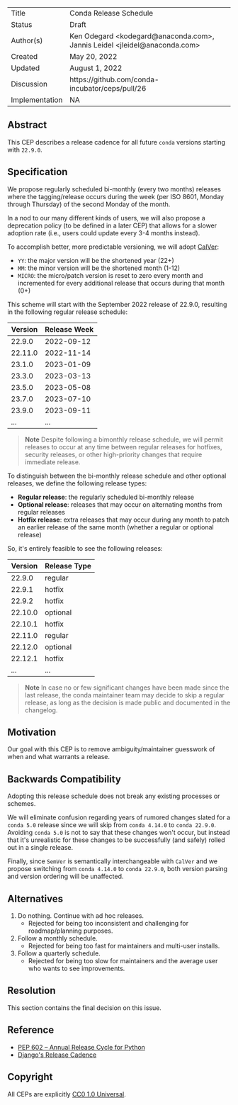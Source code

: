 <table>
<tr><td> Title </td><td> Conda Release Schedule </td>
<tr><td> Status </td><td> Draft </td></tr>
<tr><td> Author(s) </td>
<td> Ken Odegard &lt;kodegard@anaconda.com&gt;, Jannis Leidel &lt;jleidel@anaconda.com&gt; </td></tr>
<tr><td> Created </td><td> May 20, 2022 </td></tr>
<tr><td> Updated </td><td> August 1, 2022 </td></tr>
<tr><td> Discussion </td><td> https://github.com/conda-incubator/ceps/pull/26 </td></tr>
<tr><td> Implementation </td><td> NA </td></tr>
</table>

## Abstract

This CEP describes a release cadence for all future `conda` versions starting with `22.9.0`.

## Specification

We propose regularly scheduled bi-monthly (every two months) releases where the tagging/release occurs during the week (per ISO 8601, Monday through Thursday) of the second Monday of the month.

In a nod to our many different kinds of users, we will also propose a deprecation policy (to be defined in a later CEP) that allows for a slower adoption rate (i.e., users could update every 3-4 months instead).

To accomplish better, more predictable versioning, we will adopt [CalVer](https://calver.org/):
- `YY`: the major version will be the shortened year (22+)
- `MM`: the minor version will be the shortened month (1-12)
- `MICRO`: the micro/patch version is reset to zero every month and incremented for every additional release that occurs during that month (0+)

This scheme will start with the September 2022 release of 22.9.0, resulting in the following regular release schedule:

| Version | Release Week |
|---|---|
| 22.9.0 | 2022-09-12 |
| 22.11.0 | 2022-11-14 |
| 23.1.0 | 2023-01-09 |
| 23.3.0 | 2023-03-13 |
| 23.5.0 | 2023-05-08 |
| 23.7.0 | 2023-07-10 |
| 23.9.0 | 2023-09-11 |
| ... | ... |

> **Note**
> Despite following a bimonthly release schedule, we will permit releases to occur at any time between regular releases for hotfixes, security releases, or other high-priority changes that require immediate release.

To distinguish between the bi-monthly release schedule and other optional releases, we define the following release types:

- **Regular release**: the regularly scheduled bi-monthly release
- **Optional release**: releases that may occur on alternating months from regular releases
- **Hotfix release**: extra releases that may occur during any month to patch an earlier release of the same month (whether a regular or optional release)

So, it's entirely feasible to see the following releases:

| Version | Release Type |
|---|---|
| 22.9.0 | regular |
| 22.9.1 | hotfix |
| 22.9.2 | hotfix |
| 22.10.0 | optional |
| 22.10.1 | hotfix |
| 22.11.0 | regular |
| 22.12.0 | optional |
| 22.12.1 | hotfix |
| ... | ... |

> **Note**
> In case no or few significant changes have been made since the last release, the conda maintainer team may decide to skip a regular release, as long as the decision is made public and documented in the changelog.

## Motivation

Our goal with this CEP is to remove ambiguity/maintainer guesswork of when and what warrants a release.

## Backwards Compatibility

Adopting this release schedule does not break any existing processes or schemes.

We will eliminate confusion regarding years of rumored changes slated for a `conda 5.0` release since we will skip from `conda 4.14.0` to `conda 22.9.0`. Avoiding `conda 5.0` is not to say that these changes won't occur, but instead that it's unrealistic for these changes to be successfully (and safely) rolled out in a single release.

Finally, since `SemVer` is semantically interchangeable with `CalVer` and we propose switching from `conda 4.14.0` to `conda 22.9.0`, both version parsing and version ordering will be unaffected.

## Alternatives

1. Do nothing. Continue with ad hoc releases.
    - Rejected for being too inconsistent and challenging for roadmap/planning purposes.
2. Follow a monthly schedule.
    - Rejected for being too fast for maintainers and multi-user installs.
3. Follow a quarterly schedule.
    - Rejected for being too slow for maintainers and the average user who wants to see improvements.

## Resolution

This section contains the final decision on this issue.

## Reference

- [PEP 602 – Annual Release Cycle for Python](https://peps.python.org/pep-0602/)
- [Django's Release Cadence](https://docs.djangoproject.com/en/dev/internals/release-process/#release-cadence)

## Copyright

All CEPs are explicitly [CC0 1.0 Universal](https://creativecommons.org/publicdomain/zero/1.0/).
